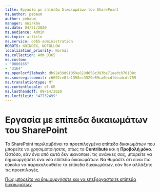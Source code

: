 ```yaml
---
title: Εργασία με επίπεδα δικαιωμάτων του SharePoint
ms.author: pebaum
author: pebaum
manager: mnirkhe
ms.date: 04/21/2020
ms.audience: Admin
ms.topic: article
ms.service: o365-administration
ROBOTS: NOINDEX, NOFOLLOW
localization_priority: Normal
ms.collection: Adm_O365
ms.custom:
- "9000165"
- "3164"
ms.openlocfilehash: db92439091859e828d658c383be71aedc876100c
ms.sourcegitcommit: c6692ce0fa1358ec3529e59ca0ecdfdea4cdc759
ms.translationtype: MT
ms.contentlocale: el-GR
ms.lasthandoff: 09/14/2020
ms.locfileid: "47732499"
---
```

# <a name="working-with-sharepoint-permission-levels"></a>Εργασία με επίπεδα δικαιωμάτων του SharePoint

Το SharePoint περιλαμβάνει τα προεπιλεγμένα επίπεδα δικαιωμάτων που μπορείτε να χρησιμοποιήσετε, όπως το **Contribute** και η **Προβολή μόνο**. Ωστόσο, εάν ένα από αυτά δεν ικανοποιεί τις ανάγκες σας, μπορείτε να δημιουργήσετε ένα νέο επίπεδο δικαιωμάτων. Να θυμάστε ότι είναι πιο εύκολο να παρακολουθείτε τα επίπεδα δικαιωμάτων, εάν δεν αλλάξετε τις προεπιλογές.

[Πώς μπορείτε να δημιουργήσετε και να επεξεργαστείτε επίπεδα δικαιωμάτων](https://docs.microsoft.com/sharepoint/how-to-create-and-edit-permission-levels)